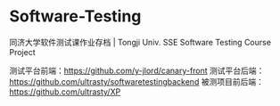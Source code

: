 # Software-Testing
同济大学软件测试课作业存档 | Tongji Univ. SSE Software Testing Course Project

测试平台前端：https://github.com/y-jlord/canary-front
测试平台后端：https://github.com/ultrasty/softwaretestingbackend
被测项目前后端：https://github.com/ultrasty/XP
